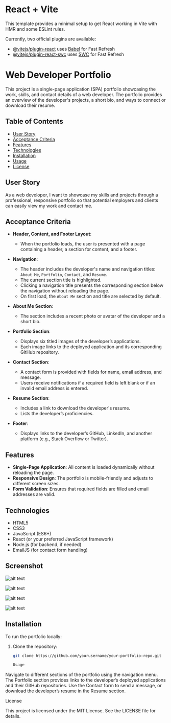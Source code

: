 # React + Vite

This template provides a minimal setup to get React working in Vite with HMR and some ESLint rules.

Currently, two official plugins are available:

- [@vitejs/plugin-react](https://github.com/vitejs/vite-plugin-react/blob/main/packages/plugin-react/README.md) uses [Babel](https://babeljs.io/) for Fast Refresh
- [@vitejs/plugin-react-swc](https://github.com/vitejs/vite-plugin-react-swc) uses [SWC](https://swc.rs/) for Fast Refresh
# Web Developer Portfolio

This project is a single-page application (SPA) portfolio showcasing the work, skills, and contact details of a web developer. The portfolio provides an overview of the developer's projects, a short bio, and ways to connect or download their resume.

## Table of Contents
- [User Story](#user-story)
- [Acceptance Criteria](#acceptance-criteria)
- [Features](#features)
- [Technologies](#technologies)
- [Installation](#installation)
- [Usage](#usage)
- [License](#license)

## User Story

As a web developer, I want to showcase my skills and projects through a professional, responsive portfolio so that potential employers and clients can easily view my work and contact me.

## Acceptance Criteria

- **Header, Content, and Footer Layout**: 
  - When the portfolio loads, the user is presented with a page containing a header, a section for content, and a footer.

- **Navigation**: 
  - The header includes the developer's name and navigation titles: `About Me`, `Portfolio`, `Contact`, and `Resume`.
  - The current section title is highlighted.
  - Clicking a navigation title presents the corresponding section below the navigation without reloading the page.
  - On first load, the `About Me` section and title are selected by default.

- **About Me Section**: 
  - The section includes a recent photo or avatar of the developer and a short bio.

- **Portfolio Section**: 
  - Displays six titled images of the developer’s applications.
  - Each image links to the deployed application and its corresponding GitHub repository.

- **Contact Section**: 
  - A contact form is provided with fields for name, email address, and message.
  - Users receive notifications if a required field is left blank or if an invalid email address is entered.

- **Resume Section**: 
  - Includes a link to download the developer's resume.
  - Lists the developer’s proficiencies.

- **Footer**: 
  - Displays links to the developer’s GitHub, LinkedIn, and another platform (e.g., Stack Overflow or Twitter).

## Features

- **Single-Page Application**: All content is loaded dynamically without reloading the page.
- **Responsive Design**: The portfolio is mobile-friendly and adjusts to different screen sizes.
- **Form Validation**: Ensures that required fields are filled and email addresses are valid.

## Technologies

- HTML5
- CSS3
- JavaScript (ES6+)
- React (or your preferred JavaScript framework)
- Node.js (for backend, if needed)
- EmailJS (for contact form handling)
  


## Screenshot 

![alt text](<Screenshot 2024-10-05 at 11.22.30 AM.png>)

![alt text](<Screenshot 2024-10-05 at 11.22.47 AM.png>)

![alt text](<Screenshot 2024-10-05 at 11.22.59 AM.png>)

![alt text](<Screenshot 2024-10-05 at 11.23.20 AM.png>)
## Installation

To run the portfolio locally:

1. Clone the repository:
   ```bash
   git clone https://github.com/yourusername/your-portfolio-repo.git
   
   Usage

Navigate to different sections of the portfolio using the navigation menu. The Portfolio section provides links to the developer’s deployed applications and their GitHub repositories. Use the Contact form to send a message, or download the developer’s resume in the Resume section.

License

This project is licensed under the MIT License. See the LICENSE file for details.